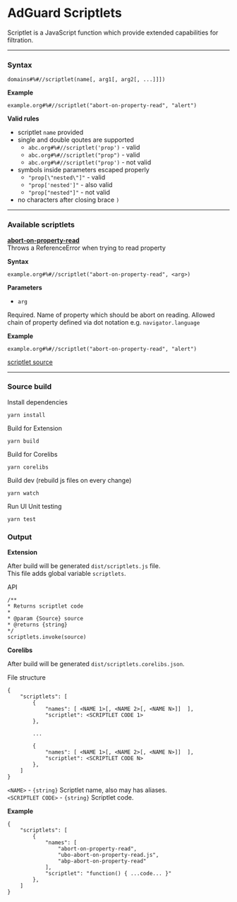 # AdGuard Scriptlets

Scriptlet is a JavaScript function which provide extended capabilities for filtration.

---

### Syntax

```
domains#%#//scriptlet(name[, arg1[, arg2[, ...]]])
```
**Example**
```
example.org#%#//scriptlet("abort-on-property-read", "alert")
```

**Valid rules**
- scriptlet `name` provided
- single and double qoutes are supported
    - `abc.org#%#//scriptlet('prop')` - valid
    - `abc.org#%#//scriptlet("prop")` - valid
    - `abc.org#%#//scriptlet("prop')` - not valid
- symbols inside parameters escaped properly
    - `"prop[\"nested\"]"` - valid
    - `"prop['nested']"` - also valid
    - `"prop["nested"]"` - not valid
- no characters after closing brace `)`

---

### Available scriptlets

**[abort-on-property-read](#abortOnPropertyRead)**
<br>
Throws a ReferenceError when trying to read property

**Syntax**
```
example.org#%#//scriptlet("abort-on-property-read", <arg>)
```

**Parameters**
- `arg`

Required. Name of property which should be abort on reading. Allowed chain of property defined via dot notation e.g. `navigator.language`

**Example**
```
example.org#%#//scriptlet("abort-on-property-read", "alert")
```

[scriptlet source](./src/scriptlets/abort-on-property-read.js)

---

### Source build

Install dependencies
```
yarn install
```

Build for Extension
```
yarn build
```

Build for Corelibs
```
yarn corelibs
```

Build dev (rebuild js files on every change)
```
yarn watch
```

Run UI Unit testing
```
yarn test
```

### Output

**Extension**

After build will be generated `dist/scriptlets.js` file.
<br>
This file adds global variable `scriptlets`.

API
```
/**
* Returns scriptlet code
* 
* @param {Source} source
* @returns {string}
*/
scriptlets.invoke(source)
```

**Corelibs**

After build will be generated `dist/scriptlets.corelibs.json`.

File structure
```
{
    "scriptlets": [
        {
            "names": [ <NAME 1>[, <NAME 2>[, <NAME N>]]  ],
            "scriptlet": <SCRIPTLET CODE 1>
        },

        ...

        {
            "names": [ <NAME 1>[, <NAME 2>[, <NAME N>]]  ],
            "scriptlet": <SCRIPTLET CODE N>
        },
    ]
}
```

`<NAME>` - `{string}` Scriptlet name, also may has aliases.
<br>
`<SCRIPTLET CODE>` - `{string}` Scriptlet code.

**Example**
```
{
    "scriptlets": [
        {
            "names": [
                "abort-on-property-read",
                "ubo-abort-on-property-read.js",
                "abp-abort-on-property-read"
            ],
            "scriptlet": "function() { ...code... }"
        },
    ]
}
```